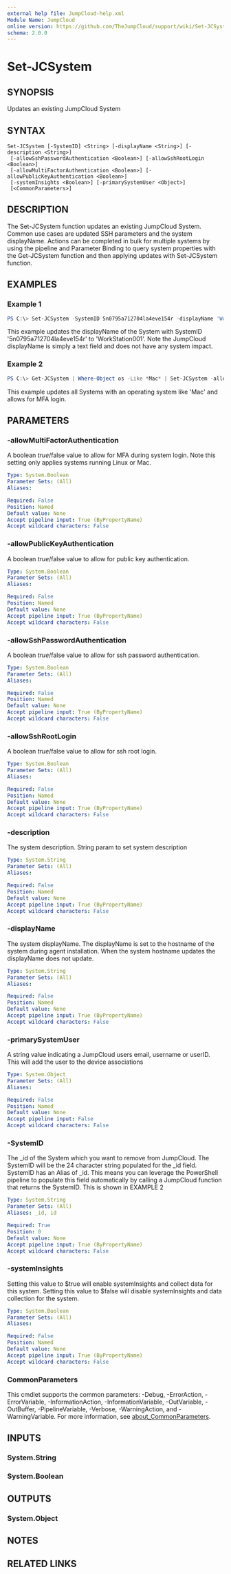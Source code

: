 ```yaml
---
external help file: JumpCloud-help.xml
Module Name: JumpCloud
online version: https://github.com/TheJumpCloud/support/wiki/Set-JCSystem
schema: 2.0.0
---
```


# Set-JCSystem

## SYNOPSIS
Updates an existing JumpCloud System

## SYNTAX

```
Set-JCSystem [-SystemID] <String> [-displayName <String>] [-description <String>]
 [-allowSshPasswordAuthentication <Boolean>] [-allowSshRootLogin <Boolean>]
 [-allowMultiFactorAuthentication <Boolean>] [-allowPublicKeyAuthentication <Boolean>]
 [-systemInsights <Boolean>] [-primarySystemUser <Object>]
 [<CommonParameters>]
```

## DESCRIPTION
The Set-JCSystem function updates an existing JumpCloud System. Common use cases are updated SSH parameters and the system displayName. Actions can be completed in bulk for multiple systems by using the pipeline and Parameter Binding to query system properties with the Get-JCSystem function and then applying updates with Set-JCSystem function.

## EXAMPLES

### Example 1
```powershell
PS C:\> Set-JCSystem -SystemID 5n0795a712704la4eve154r -displayName 'WorkStation001'
```

This example updates the displayName of the System with SystemID '5n0795a712704la4eve154r' to 'WorkStation001'. Note the JumpCloud displayName is simply a text field and does not have any system impact.

### Example 2
```powershell
PS C:\> Get-JCSystem | Where-Object os -Like *Mac* | Set-JCSystem -allowMultiFactorAuthentication $true
```

This example updates all Systems with an operating system like 'Mac' and allows for MFA login.

## PARAMETERS

### -allowMultiFactorAuthentication
A boolean $true/$false value to allow for MFA during system login.
Note this setting only applies systems running Linux or Mac.

```yaml
Type: System.Boolean
Parameter Sets: (All)
Aliases:

Required: False
Position: Named
Default value: None
Accept pipeline input: True (ByPropertyName)
Accept wildcard characters: False
```

### -allowPublicKeyAuthentication
A boolean $true/$false value to allow for public key authentication.

```yaml
Type: System.Boolean
Parameter Sets: (All)
Aliases:

Required: False
Position: Named
Default value: None
Accept pipeline input: True (ByPropertyName)
Accept wildcard characters: False
```

### -allowSshPasswordAuthentication
A boolean $true/$false value to allow for ssh password authentication.

```yaml
Type: System.Boolean
Parameter Sets: (All)
Aliases:

Required: False
Position: Named
Default value: None
Accept pipeline input: True (ByPropertyName)
Accept wildcard characters: False
```

### -allowSshRootLogin
A boolean $true/$false value to allow for ssh root login.

```yaml
Type: System.Boolean
Parameter Sets: (All)
Aliases:

Required: False
Position: Named
Default value: None
Accept pipeline input: True (ByPropertyName)
Accept wildcard characters: False
```

### -description
The system description. String param to set system description

```yaml
Type: System.String
Parameter Sets: (All)
Aliases:

Required: False
Position: Named
Default value: None
Accept pipeline input: True (ByPropertyName)
Accept wildcard characters: False
```

### -displayName
The system displayName.
The displayName is set to the hostname of the system during agent installation.
When the system hostname updates the displayName does not update.

```yaml
Type: System.String
Parameter Sets: (All)
Aliases:

Required: False
Position: Named
Default value: None
Accept pipeline input: True (ByPropertyName)
Accept wildcard characters: False
```

### -primarySystemUser
A string value indicating a JumpCloud users email, username or userID. This will add the user to the device associations

```yaml
Type: System.Object
Parameter Sets: (All)
Aliases:

Required: False
Position: Named
Default value: None
Accept pipeline input: False
Accept wildcard characters: False
```

### -SystemID
The _id of the System which you want to remove from JumpCloud.
The SystemID will be the 24 character string populated for the _id field.
SystemID has an Alias of _id.
This means you can leverage the PowerShell pipeline to populate this field automatically by calling a JumpCloud function that returns the SystemID.
This is shown in EXAMPLE 2

```yaml
Type: System.String
Parameter Sets: (All)
Aliases: _id, id

Required: True
Position: 0
Default value: None
Accept pipeline input: True (ByPropertyName)
Accept wildcard characters: False
```

### -systemInsights
Setting this value to $true will enable systemInsights and collect data for this system.
Setting this value to $false will disable systemInsights and data collection for the system.

```yaml
Type: System.Boolean
Parameter Sets: (All)
Aliases:

Required: False
Position: Named
Default value: None
Accept pipeline input: True (ByPropertyName)
Accept wildcard characters: False
```

### CommonParameters
This cmdlet supports the common parameters: -Debug, -ErrorAction, -ErrorVariable, -InformationAction, -InformationVariable, -OutVariable, -OutBuffer, -PipelineVariable, -Verbose, -WarningAction, and -WarningVariable. For more information, see [about_CommonParameters](http://go.microsoft.com/fwlink/?LinkID=113216).

## INPUTS

### System.String
### System.Boolean
## OUTPUTS

### System.Object
## NOTES

## RELATED LINKS
